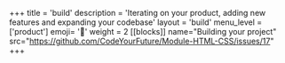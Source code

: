 +++
title = 'build'
description = 'Iterating on your product, adding new features and expanding your codebase'
layout = 'build'
menu_level = ['product']
emoji= '🎁'
weight = 2
[[blocks]]
name="Building your project"
src="https://github.com/CodeYourFuture/Module-HTML-CSS/issues/17"
+++
